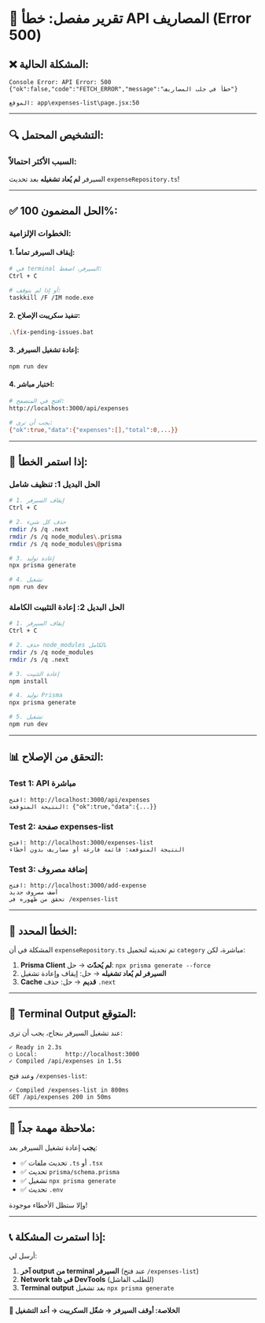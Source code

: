 # 🐛 تقرير مفصل: خطأ API المصاريف (Error 500)

## ❌ المشكلة الحالية:

```
Console Error: API Error: 500 
{"ok":false,"code":"FETCH_ERROR","message":"خطأ في جلب المصاريف"}

الموقع: app\expenses-list\page.jsx:50
```

---

## 🔍 التشخيص المحتمل:

### **السبب الأكثر احتمالاً:**

السيرفر **لم يُعاد تشغيله** بعد تحديث `expenseRepository.ts`!

---

## ✅ الحل المضمون 100%:

### **الخطوات الإلزامية:**

#### **1. إيقاف السيرفر تماماً:**
```bash
# في terminal السيرفر، اضغط:
Ctrl + C

# أو إذا لم يتوقف:
taskkill /F /IM node.exe
```

#### **2. تنفيذ سكريبت الإصلاح:**
```bash
.\fix-pending-issues.bat
```

#### **3. إعادة تشغيل السيرفر:**
```bash
npm run dev
```

#### **4. اختبار مباشر:**
```bash
# افتح في المتصفح:
http://localhost:3000/api/expenses

# يجب أن ترى:
{"ok":true,"data":{"expenses":[],"total":0,...}}
```

---

## 🔧 إذا استمر الخطأ:

### **الحل البديل 1: تنظيف شامل**

```bash
# 1. إيقاف السيرفر
Ctrl + C

# 2. حذف كل شيء
rmdir /s /q .next
rmdir /s /q node_modules\.prisma
rmdir /s /q node_modules\@prisma

# 3. إعادة توليد
npx prisma generate

# 4. تشغيل
npm run dev
```

### **الحل البديل 2: إعادة التثبيت الكاملة**

```bash
# 1. إيقاف السيرفر
Ctrl + C

# 2. حذف node_modules بالكامل
rmdir /s /q node_modules
rmdir /s /q .next

# 3. إعادة التثبيت
npm install

# 4. توليد Prisma
npx prisma generate

# 5. تشغيل
npm run dev
```

---

## 📊 التحقق من الإصلاح:

### **Test 1: API مباشرة**
```
افتح: http://localhost:3000/api/expenses
النتيجة المتوقعة: {"ok":true,"data":{...}}
```

### **Test 2: صفحة expenses-list**
```
افتح: http://localhost:3000/expenses-list
النتيجة المتوقعة: قائمة فارغة أو مصاريف بدون أخطاء
```

### **Test 3: إضافة مصروف**
```
افتح: http://localhost:3000/add-expense
أضف مصروف جديد
تحقق من ظهوره في /expenses-list
```

---

## 🎯 الخطأ المحدد:

المشكلة في أن `expenseRepository.ts` تم تحديثه لتحميل `category` مباشرة، لكن:

1. **Prisma Client لم يُحدّث** → حل: `npx prisma generate --force`
2. **السيرفر لم يُعاد تشغيله** → حل: إيقاف وإعادة تشغيل
3. **Cache قديم** → حل: حذف `.next`

---

## 📝 Terminal Output المتوقع:

عند تشغيل السيرفر بنجاح، يجب أن ترى:

```
✓ Ready in 2.3s
○ Local:        http://localhost:3000
✓ Compiled /api/expenses in 1.5s
```

وعند فتح `/expenses-list`:
```
✓ Compiled /expenses-list in 800ms
GET /api/expenses 200 in 50ms
```

---

## 🚨 ملاحظة مهمة جداً:

**يجب** إعادة تشغيل السيرفر بعد:
- ✅ تحديث ملفات `.ts` أو `.tsx`
- ✅ تحديث `prisma/schema.prisma`
- ✅ تشغيل `npx prisma generate`
- ✅ تحديث `.env`

وإلا ستظل الأخطاء موجودة!

---

## 📞 إذا استمرت المشكلة:

أرسل لي:
1. **آخر output من terminal السيرفر** (عند فتح `/expenses-list`)
2. **Network tab في DevTools** (للطلب الفاشل)
3. **Terminal output** بعد تشغيل `npx prisma generate`

---

**🎯 الخلاصة: أوقف السيرفر → شغّل السكريبت → أعد التشغيل**
